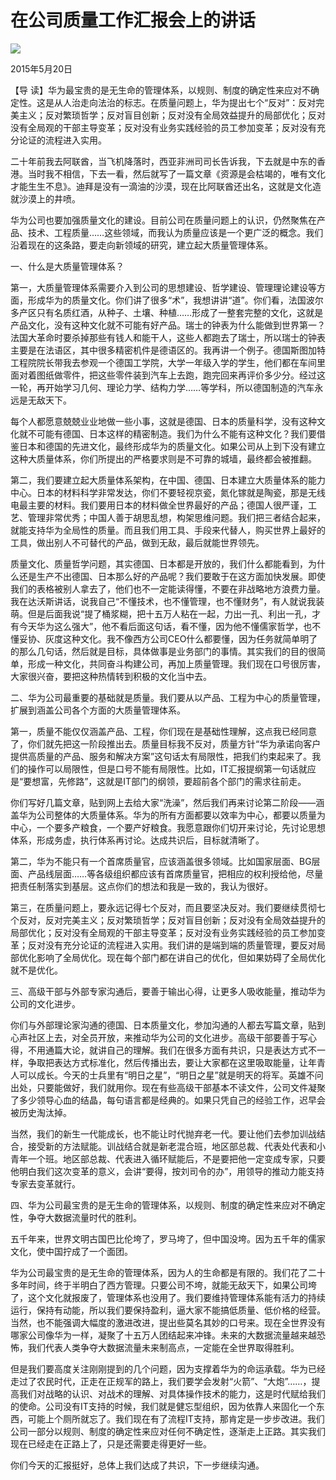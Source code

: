 # 在公司质量工作汇报会上的讲话
<img class="pv" src="https://api.visitor.plantree.me/visitor-badge/pv?namespace=plantree.me&key=renzhengfei-speeches/在公司质量工作汇报会上的讲话.md">



2015年5月20日



【导  读】华为最宝贵的是无生命的管理体系，以规则、制度的确定性来应对不确定性。这是从人治走向法治的标志。在质量问题上，华为提出七个“反对”：反对完美主义；反对繁琐哲学；反对盲目创新；反对没有全局效益提升的局部优化；反对没有全局观的干部主导变革；反对没有业务实践经验的员工参加变革；反对没有充分论证的流程进入实用。



二十年前我去阿联酋，当飞机降落时，西亚非洲司司长告诉我，下去就是中东的香港。当时我不相信，下去一看，然后就写了一篇文章《资源是会枯竭的，唯有文化才能生生不息》。迪拜是没有一滴油的沙漠，现在比阿联酋还出名，这就是文化造就沙漠上的井喷。

华为公司也要加强质量文化的建设。目前公司在质量问题上的认识，仍然聚焦在产品、技术、工程质量……这些领域，而我认为质量应该是一个更广泛的概念。我们沿着现在的这条路，要走向新领域的研究，建立起大质量管理体系。

一、什么是大质量管理体系？

第一，大质量管理体系需要介入到公司的思想建设、哲学建设、管理理论建设等方面，形成华为的质量文化。你们讲了很多“术”，我想讲讲“道”。你们看，法国波尔多产区只有名质红酒，从种子、土壤、种植……形成了一整套完整的文化，这就是产品文化，没有这种文化就不可能有好产品。瑞士的钟表为什么能做到世界第一？法国大革命时要杀掉那些有钱人和能干人，这些人都跑去了瑞士，所以瑞士的钟表主要是在法语区，其中很多精密机件是德语区的。我再讲一个例子。德国斯图加特工程院院长带我去参观一个德国工学院，大学一年级入学的学生，他们都在车间里面对着图纸做零件，把这些零件装到汽车上去跑，跑完回来再评价多少分。经过这一轮，再开始学习几何、理论力学、结构力学……等学科，所以德国制造的汽车永远是无敌天下。

每个人都愿意兢兢业业地做一些小事，这就是德国、日本的质量科学，没有这种文化就不可能有德国、日本这样的精密制造。我们为什么不能有这种文化？我们要借鉴日本和德国的先进文化，最终形成华为的质量文化。如果公司从上到下没有建立这种大质量体系，你们所提出的严格要求则是不可靠的城墙，最终都会被推翻。

第二，我们要建立起大质量体系架构，在中国、德国、日本建立大质量体系的能力中心。日本的材料科学非常发达，你们不要轻视京瓷，氮化镓就是陶瓷，那是无线电最主要的材料。我们要用日本的材料做全世界最好的产品；德国人很严谨，工艺、管理非常优秀；中国人善于胡思乱想，构架思维问题。我们把三者结合起来，就能支持华为全局性的质量。而且我们用工具、手段来代替人，购买世界上最好的工具，做出别人不可替代的产品，做到无敌，最后就能世界领先。

质量文化、质量哲学问题，其实德国、日本都是开放的，我们什么都能看到，为什么还是生产不出德国、日本那么好的产品呢？我们要敢于在这方面加快发展。即使我们的表格被别人拿去了，他们也不一定能读得懂，不要在非战略地方浪费力量。我在达沃斯讲话，说我自己“不懂技术，也不懂管理，也不懂财务”，有人就说我装萌。但是后面我说“提了桶浆糊，把十五万人粘在一起，力出一孔、利出一孔，才有今天华为这么强大”，他不看后面这句话，看不懂，因为他不懂儒家哲学，也不懂妥协、灰度这种文化。我不像西方公司CEO什么都要懂，因为任务就简单明了的那么几句话，然后就是目标，具体做事是业务部门的事情。其实我们的目的很简单，形成一种文化，共同奋斗构建公司，再加上质量管理。我们现在口号很厉害，大家很兴奋，要把这种热情转到积极的文化当中去。

二、华为公司最重要的基础就是质量。我们要从以产品、工程为中心的质量管理，扩展到涵盖公司各个方面的大质量管理体系。

第一，质量不能仅仅涵盖产品、工程，你们现在是基础性理解，这点我已经同意了，你们就先把这一阶段推出去。质量目标我不反对，质量方针“华为承诺向客户提供高质量的产品、服务和解决方案”这句话太有局限性，把我们约束起来了。我们的操作可以局限性，但是口号不能有局限性。比如，IT汇报提纲第一句话就应是“要想富，先修路”，这就是IT部门的纲领，要超前各个部门的需求往前走。

你们写好几篇文章，贴到网上去给大家“洗澡”，然后我们再来讨论第二阶段——涵盖华为公司整体的大质量体系。华为的所有方面都要以效率为中心，都要以质量为中心，一个要多产粮食，一个要产好粮食。我愿意跟你们切开来讨论，先讨论思想体系，形成务虚，执行体系再讨论。达成共识后，目标就清晰了。

第二，华为不能只有一个首席质量官，应该涵盖很多领域。比如国家层面、BG层面、产品线层面……等各级组织都应该有首席质量官，把相应的权利授给他，尽量把责任制落实到基层。这点你们的想法和我是一致的，我认为很好。

第三，在质量问题上，要永远记得七个反对，而且要坚决反对。我们要继续贯彻七个反对，反对完美主义；反对繁琐哲学；反对盲目创新；反对没有全局效益提升的局部优化；反对没有全局观的干部主导变革；反对没有业务实践经验的员工参加变革；反对没有充分论证的流程进入实用。我们讲的是端到端的质量管理，要反对局部优化影响了全局优化。现在每个部门都在讲自己的优化，但如果妨碍了全局优化就不是优化。

三、高级干部与外部专家沟通后，要善于输出心得，让更多人吸收能量，推动华为公司的文化进步。

你们与外部理论家沟通的德国、日本质量文化，参加沟通的人都去写篇文章，贴到心声社区上去，对全员开放，来推动华为公司的文化进步。高级干部要善于写心得，不用通篇大论，就讲自己的理解。我们在很多方面有共识，只是表达方式不一样，争取把表达方式标准化，然后传播出去，要让大家都在这里吸取能量，让年青人可以成长。今天的士兵里有“明日之星”，“明日之星”就是明天的将军。英雄不问出处，只要能做好，我们就用你。现在有些高级干部基本不读文件，公司文件凝聚了多少领导心血的结晶，每句语言都是经典的。如果只凭自己的经验工作，迟早会被历史淘汰掉。

当然，我们的新生一代能成长，也不能让时代抛弃老一代。要让他们去参加训战结合，接受新的方法赋能。训战结合就是新老混合班，地区部总裁、代表处代表和小青年一个班。地区部总裁、代表进入循环赋能后，不是要把他一定变成专家，只要他明白我们这次变革的意义，会讲“要得，按刘司令的办”，用领导的推动力能支持专家去变革就行。

四、华为公司最宝贵的是无生命的管理体系，以规则、制度的确定性来应对不确定性，争夺大数据流量时代的胜利。

五千年来，世界文明古国巴比伦垮了，罗马垮了，但中国没垮。因为五千年的儒家文化，使中国拧成了一个面团。

华为公司最宝贵的是无生命的管理体系，因为人的生命都是有限的。我们花了二十多年时间，终于半明白了西方管理。只要公司不垮，就能无敌天下，如果公司垮了，这个文化就报废了，管理体系也没用了。我们要维持管理体系能有活力的持续运行，保持有动能，所以我们要保持盈利，逼大家不能搞低质量、低价格的经营。当然，也不能强调大幅度的激进改进，提出些莫名其妙的口号来。现在全世界没有哪家公司像华为一样，凝聚了十五万人团结起来冲锋。未来的大数据流量越来越恐怖，我们代表人类争夺大数据流量未来制高点，一定能在全世界取得胜利。

但是我们要高度关注刚刚提到的几个问题，因为支撑着华为的命运承载。华为已经走过了农民时代，正走在正规军的路上，我们要学会发射“火箭”、“大炮”……，提高我们对战略的认识、对战术的理解、对具体操作技术的能力，这是时代赋给我们的使命。公司没有IT支持的时候，我们就是健忘型组织，因为依靠人来固化一个东西，可能上个厕所就忘了。我们现在有了流程IT支持，那肯定是一步步改进。我们公司一部分以规则、制度的确定性来应对任何不确定性，逐渐走上正路。其实我们现在已经走在正路上了，只是还需要走得更好一些。

你们今天的汇报挺好，总体上我们达成了共识，下一步继续沟通。
